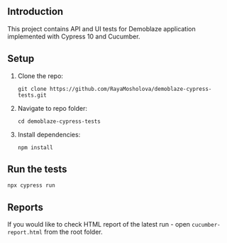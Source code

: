 ## Introduction 
This project contains API and UI tests for Demoblaze application implemented with Cypress 10 and Cucumber.

## Setup
1.	Clone the repo:
    ```
    git clone https://github.com/RayaMosholova/demoblaze-cypress-tests.git
    ```
1.  Navigate to repo folder:
     ```
    cd demoblaze-cypress-tests
    ```
1.	Install dependencies:
    ```
    npm install
    ```

## Run the tests
```
npx cypress run
```

## Reports
If you would like to check HTML report of the latest run - open `cucumber-report.html` from the root folder.
